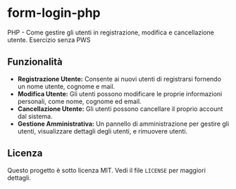 # form-login-php
PHP - Come gestire gli utenti in registrazione, modifica e cancellazione utente. Esercizio senza PWS

## Funzionalità

- **Registrazione Utente:** Consente ai nuovi utenti di registrarsi fornendo un nome utente, cognome e mail.
- **Modifica Utente:** Gli utenti possono modificare le proprie informazioni personali, come nome, cognome ed email.
- **Cancellazione Utente:** Gli utenti possono cancellare il proprio account dal sistema.
- **Gestione Amministrativa:** Un pannello di amministrazione per gestire gli utenti, visualizzare dettagli degli utenti, e rimuovere utenti.

## Licenza

Questo progetto è sotto licenza MIT. Vedi il file `LICENSE` per maggiori dettagli.
